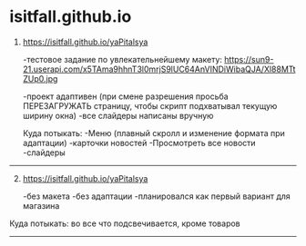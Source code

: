# isitfall.github.io

1. https://isitfall.github.io/yaPitalsya

    -тестовое задание по увлекательнейшему макету: https://sun9-21.userapi.com/x5TAma9hhnT3l0mrjS9lUC64AnVINDiWibaQJA/Xl88MTtZUp0.jpg
    
    -проект адаптивен (при смене разрешения просьба ПЕРЕЗАГРУЖАТЬ страницу, чтобы скрипт подхватывал текущую ширину окна)
    -все слайдеры написаны вручную
    
    Куда потыкать:
        -Меню (плавный скролл и изменение формата при адаптации)
        -карточки новостей
        -Просмотреть все новости
        -слайдеры
      
*****************************************************************************************


2. https://isitfall.github.io/yaPitalsya

    -без макета
    -без адаптации
    -планировался как первый вариант для магазина
  
Куда потыкать: во все что подсвечивается, кроме товаров
  
*****************************************************************************************
      


